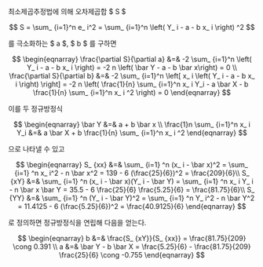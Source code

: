 최소제곱추정법에 의해 오차제곱합 $ S $

$$ S = \sum_ {i=1}^n e_ i^2 = \sum_ {i=1}^n \left( Y_ i - a - b x_ i \right) ^2 $$

를 극소화하는 $ a $, $ b $ 를 구하면

$$ \begin{eqnarray}
\frac{\partial S}{\partial a} &=& -2 \sum_ {i=1}^n \left( Y_ i - a - b x_ i \right) = -2 n \left( \bar Y - a - b \bar x\right) = 0 \\
\frac{\partial S}{\partial b} &=& -2 \sum_ {i=1}^n \left[ x_ i \left( Y_ i - a - b x_ i \right) \right] = -2 n \left( \frac{1}{n} \sum_ {i=1}^n x_ i Y_i - a \bar X - b \frac{1}{n} \sum_ {i=1}^n x_ i ^2 \right) = 0
\end{eqnarray} $$

이를 두 정규방정식

$$ \begin{eqnarray}
\bar Y &=& a + b \bar x \\
\frac{1}n \sum_ {i=1}^n x_ i Y_i &=& a \bar X + b \frac{1}{n} \sum_ {i=1}^n x_ i ^2
\end{eqnarray} $$

으로 나타낼 수 있고

$$ \begin{eqnarray}
S_ {xx} &=& \sum_ {i=1} ^n  (x_ i - \bar x)^2 = \sum_ {i=1} ^n x_ i^2 - n \bar x^2 = 139 - 6 (\frac{25}{6})^2 = \frac{209}{6}\\
S_ {xY} &=& \sum_ {i=1} ^n  (x_ i - \bar x)(Y_ i - \bar Y) = \sum_ {i=1} ^n x_ i Y_ i - n \bar x \bar Y = 35.5 - 6 \frac{25}{6} \frac{5.25}{6} = \frac{81.75}{6}\\
S_ {YY} &=& \sum_ {i=1} ^n  (Y_ i - \bar Y)^2 = \sum_ {i=1} ^n Y_ i^2 - n \bar Y^2 = 11.4125 - 6 (\frac{5.25}{6})^2 = \frac{40.9125}{6}
\end{eqnarray} $$

로 정의하면 정규방정식을 연립해 다음을 얻는다.

$$ \begin{eqnarray}
b &=& \frac{S_ {xY}}{S_ {xx}} = \frac{81.75}{209} \cong 0.391 \\
a &=& \bar Y - b \bar X = \frac{5.25}{6} - \frac{81.75}{209} \frac{25}{6} \cong -0.755
\end{eqnarray} $$
